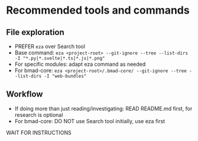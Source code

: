 # Recommended tools and commands

## File exploration
- PREFER `eza` over Search tool
- Base command: `eza <project-root> --git-ignore --tree --list-dirs -I "*.py|*.svelte|*.ts|*.js|*.png"`
- For specific modules: adapt eza command as needed
- For bmad-core: `eza <project-root>/.bmad-core/ --git-ignore --tree --list-dirs -I "web-bundles"`

## Workflow
- If doing more than just reading/investigating: READ README.md first, for research is optional
- For bmad-core: DO NOT use Search tool initially, use eza first

WAIT FOR INSTRUCTIONS